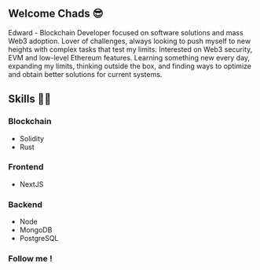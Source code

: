 ## Welcome Chads 😎
Edward - Blockchain Developer focused on software solutions and mass Web3 adoption. Lover of challenges, always looking to push myself to new heights with complex tasks that test my limits. Interested on Web3 security, EVM and low-level Ethereum features. Learning something new every day, expanding my limits, thinking outside the box, and finding ways to optimize and obtain better solutions for current systems.
## Skills 🥷🏻 
### Blockchain 
  - Solidity 
  - Rust
### Frontend
  - NextJS 
### Backend
  - Node 
  - MongoDB
  - PostgreSQL
### Follow me !

<!--
**EdwardsVO/EdwardsVO** is a ✨ _special_ ✨ repository because its `README.md` (this file) appears on your GitHub profile.

Here are some ideas to get you started:

- 🔭 I’m currently working on ...
- 🌱 I’m currently learning ...
- 👯 I’m looking to collaborate on ...
- 🤔 I’m looking for help with ...
- 💬 Ask me about ...
- 📫 How to reach me: ...
- 😄 Pronouns: ...
- ⚡ Fun fact: ...
-->
